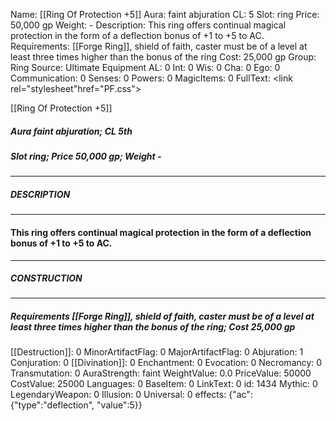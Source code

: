 Name: [[Ring Of Protection +5]]
Aura: faint abjuration
CL: 5
Slot: ring
Price: 50,000 gp
Weight: -
Description: This ring offers continual magical protection in the form of a deflection bonus of +1 to +5 to AC.
Requirements: [[Forge Ring]], shield of faith, caster must be of a level at least three times higher than the bonus of the ring
Cost: 25,000 gp
Group: Ring
Source: Ultimate Equipment
AL: 0
Int: 0
Wis: 0
Cha: 0
Ego: 0
Communication: 0
Senses: 0
Powers: 0
MagicItems: 0
FullText: <link rel="stylesheet"href="PF.css"><div class="heading"><p class="alignleft">[[Ring Of Protection +5]]</p><div style="clear: both;"></div></div><div><h5><b>Aura </b>faint abjuration; <b>CL </b>5th</h5><h5><b>Slot </b>ring; <b>Price </b>50,000 gp; <b>Weight </b>-</h5></div><hr/><div><h5><b>DESCRIPTION</b></h5></div><hr/><div><h4><p>This ring offers continual magical protection in the form of a deflection bonus of +1 to +5 to AC.</p></h4></div><hr/><div><h5><b>CONSTRUCTION</b></h5></div><hr/><div><h5><b>Requirements </b>[[Forge Ring]], <i>shield of faith</i>, caster must be of a level at least three times higher than the bonus of the ring; <b>Cost </b>25,000 gp</h5></div>
[[Destruction]]: 0
MinorArtifactFlag: 0
MajorArtifactFlag: 0
Abjuration: 1
Conjuration: 0
[[Divination]]: 0
Enchantment: 0
Evocation: 0
Necromancy: 0
Transmutation: 0
AuraStrength: faint
WeightValue: 0.0
PriceValue: 50000
CostValue: 25000
Languages: 0
BaseItem: 0
LinkText: 0
id: 1434
Mythic: 0
LegendaryWeapon: 0
Illusion: 0
Universal: 0
effects: {"ac":{"type":"deflection", "value":5}}
